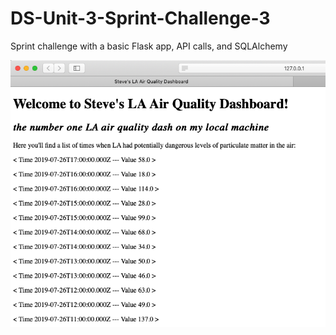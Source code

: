 # DS-Unit-3-Sprint-Challenge-3
Sprint challenge with a basic Flask app, API calls, and SQLAlchemy

![My Dash in Action](https://github.com/SMSinclair/DS-Unit-3-Sprint-Challenge-3/blob/master/Screen%20Shot%202019-07-26%20at%201.12.08%20PM.png)
